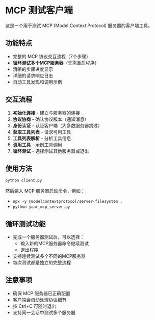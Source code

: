 # MCP 测试客户端

这是一个用于测试 MCP (Model Context Protocol) 服务器的客户端工具。

## 功能特点

- 完整的 MCP 协议交互流程（7个步骤）
- **循环测试多个MCP服务器**（无需重启程序）
- 清晰的步骤进度显示
- 详细的请求响应日志
- 自动工具发现和调用示例

## 交互流程

1. **初始化连接** - 建立与服务器的连接
2. **协议协商** - 确认协议版本（通知消息）
3. **身份认证** - 认证客户端（大多数服务器跳过）
4. **获取工具列表** - 请求可用工具
5. **工具列表解析** - 分析工具信息
6. **调用工具** - 示例工具调用
7. **循环测试** - 选择测试其他服务器或退出

## 使用方法

```bash
python client.py
```

然后输入 MCP 服务器启动命令，例如：
- `npx -y @modelcontextprotocol/server-filesystem .`
- `python your_mcp_server.py`

## 循环测试功能

- 完成一个服务器测试后，可以选择：
  - 输入新的MCP服务器命令继续测试
  - 退出程序
- 支持连续测试多个不同的MCP服务器
- 每次测试都是独立的完整流程

## 注意事项

- 确保 MCP 服务器已正确配置
- 客户端会自动处理协议细节
- 按 Ctrl+C 可随时退出
- 支持同一会话中测试多个服务器
